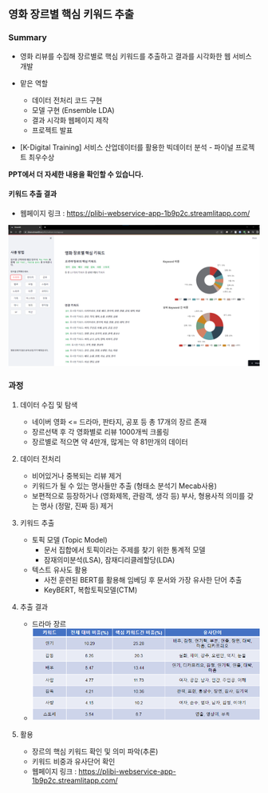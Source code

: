 ## 영화 장르별 핵심 키워드 추출

### Summary

- 영화 리뷰를 수집해 장르별로 핵심 키워드를 추출하고 결과를 시각화한 웹 서비스 개발
- 맡은 역할
  - 데이터 전처리 코드 구현
  - 모델 구현 (Ensemble LDA)
  - 결과 시각화 웹페이지 제작
  - 프로젝트 발표

- [K-Digital Training] 서비스 산업데이터를 활용한 빅데이터 분석 - 파이널 프로젝트 최우수상

**PPT에서 더 자세한 내용을 확인할 수 있습니다.**



#### 키워드 추출 결과 

- 웹페이지 링크 : https://plibi-webservice-app-1b9p2c.streamlitapp.com/


![image-20220616154033590](https://github.com/plibi/WebService/raw/master/README.assets/image-20220616154033590.png)



### 과정

1. 데이터 수집 및 탐색

   - 네이버 영화 <= 드라마, 판타지, 공포 등 총 17개의 장르 존재
   - 장르선택 후 각 영화별로 리뷰 1000개씩 크롤링
   - 장르별로 적으면 약 4만개, 많게는 약 81만개의 데이터
2. 데이터 전처리

   - 비어있거나 중복되는 리뷰 제거
   - 키워드가 될 수 있는 명사들만 추출 (형태소 분석기 Mecab사용)
   - 보편적으로 등장하거나 (영화제목, 관람객, 생각 등) 부사, 형용사적 의미를 갖는 명사 (정말, 진짜 등) 제거
3. 키워드 추출
   - 토픽 모델 (Topic Model)
     - 문서 집합에서 토픽이라는 주제를 찾기 위한 통계적 모델
     - 잠재의미분석(LSA), 잠재디리클레할당(LDA)
   - 텍스트 유사도 활용
     - 사전 훈련된 BERT를 활용해 임베딩 후 문서와 가장 유사한 단어 추출
     - KeyBERT, 복합토픽모델(CTM)
4. 추출 결과
   - 드라마 장르
   - ![image-20221205122254824](README.assets/image-20221205122254824.png)

5. 활용
   - 장르의 핵심 키워드 확인 및 의미 파악(추론)
   - 키워드 비중과 유사단어 확인
   - 웹페이지 링크 : https://plibi-webservice-app-1b9p2c.streamlitapp.com/
